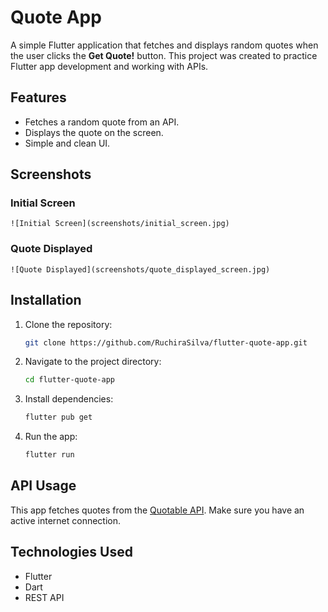 # Quote App

A simple Flutter application that fetches and displays random quotes when the user clicks the **Get Quote!** button. This project was created to practice Flutter app development and working with APIs.

## Features
- Fetches a random quote from an API.
- Displays the quote on the screen.
- Simple and clean UI.

## Screenshots

### Initial Screen
```
![Initial Screen](screenshots/initial_screen.jpg)
```

### Quote Displayed
```
![Quote Displayed](screenshots/quote_displayed_screen.jpg)
```

## Installation
1. Clone the repository:
   ```sh
   git clone https://github.com/RuchiraSilva/flutter-quote-app.git
   ```
2. Navigate to the project directory:
   ```sh
   cd flutter-quote-app
   ```
3. Install dependencies:
   ```sh
   flutter pub get
   ```
4. Run the app:
   ```sh
   flutter run
   ```

## API Usage
This app fetches quotes from the [Quotable API](http://api.quotable.io/random?tags=technology%2Cfamous-quotes). Make sure you have an active internet connection.

## Technologies Used
- Flutter
- Dart
- REST API

